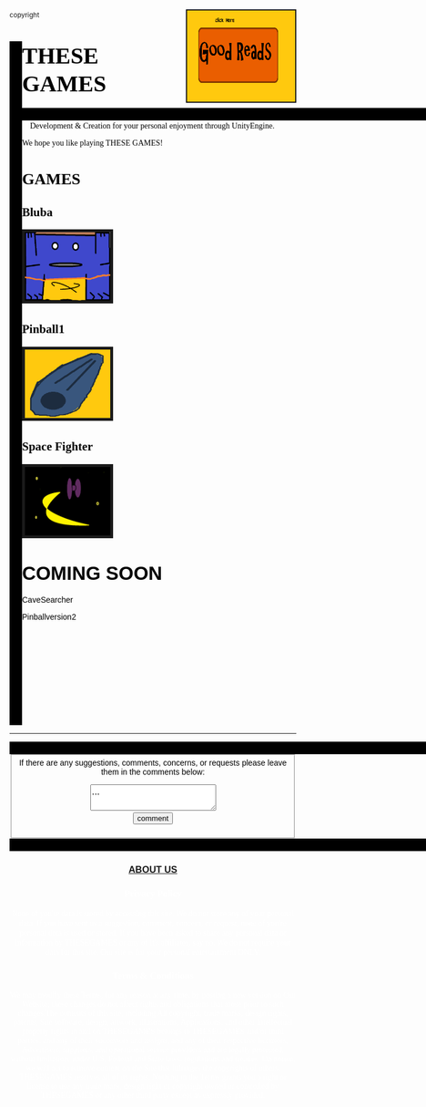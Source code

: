<html lang = "en-us">

<head>
    <title>THESEGAMES</title></head><small>copyright</small>
<a href="https://www.amazon.com/dp/B078KN1K3X"><img border="2" src="goodreads.png" alt="goodreads" style="float:right;width:190px;height:160px;"></a>
<body>
    <style type = "text/css">
        .style1 {
        margin-left:-100px;
        }</style>
<style>
    .vl {border-left: 22px solid black; height: 1200px;} </style>
<div class="vl">
    
<body background="backgroundgrey.png">

<p><h1><big><big><font face="PALATINO" color="black">THESE GAMES</font></big></big></h1>
</p>
<p>
<style> .hl {border-left:1330px solid black; height: 22px;}</style><div class="hl"></div>
<font face="GEORGIA" color="black">&emsp;Development & Creation for your personal enjoyment through UnityEngine. 
<p> We hope you like playing THESE GAMES! </p>
<p>
<h1>GAMES</h1><p>
<h2>Bluba</h2></p>
<body><a href="Bluba.htm"><img border="5" alt="Bluba" src ="sprite3.png" width="150" height ="120"></a>
<p>
    </p>
</body>
<h2>Pinball1</h2></p>
<body><a href="Pinball1.htm"><img border="5" alt ="Pinball1" src="flipper.png" width="150" height="120"></a>
</body> <head><link rel = "stylesheet" type = "text/css" href="index.css">
</head>
<h2>Space Fighter</h2><body><a href="Spacefighter.htm">
<img border="5" alt = "spacefighter" src="spacefighter.png" width="150" height = "120"></a></body>
<body>
    <p></p><font face = "ARIAL" ><p></p><h1><big>COMING SOON</big></h1><p>CaveSearcher<p>
Pinballversion2</div></p></p>
<p></p>
</body></body><p></p><body><p></p><hr>
    </body>

<style> .hl1 {border-left:1330px solid black; height: 32px;}</style><div class="hl1"></div>

<fieldset>
<center><font face = "SANS-SERIF" color = "BLACK">If there are any suggestions, comments, concerns, or requests
 please leave them in the comments below:</center><p></p>
<center><form action = "mail.php" method = "post"><div>
<textarea  name = "comments" id = "comments" style = "font-family:sans-serif;font-size:1.2em;">
...</textarea></div><input type="submit" value="comment"></form></p></body></div>
</fieldset></center>
<style> .hl1 {border-left:1330px solid black; height: 22px;}</style><div class="hl1">
</div>
<center><h3><a href = "aboutus.htm">ABOUT US</a></h3></center>
<center><h3><font face = "TIMES NEW ROMAN" color = "white">Privacy Policy</h3>
None of you're data is stored by accessing this site. We do not store any of your personal data. If you have sent us a suggestion, comment, concern, or request, none of you're personal data is used or stored. If you have been asked to share any personal data or information by THESEGAMES or any of it's affiliates, say no. We do not require your data for this site. Our site is for your personal entertainment ONLY. </center>
</p>
<p></p><center><h3>Terms & Conditions</h3></center>
<center>We may modify these Terms, for any reason at any time, by posting a new version on Our Website; these changes do not affect rights and obligations that arose prior to such changes.The contents of this site, including All copyright, trade marks, design rights, patents, Site software, design, artwork, illustrations, Applications, and other intellectual property rights in and on THESEGAMES belongs to THESEGAMES and/or third parties, and any of their successors and assigns, and any of their respective licensors, Advertisers, suppliers, and operational service providers and are legally protected, without limitation, under U.S. Federal and State laws, regulations and treaties. On notice, we will act to remove content on the Site that infringes the copyrights of others. THESEGAMES reserves all of its rights. Nothing in the Terms grants you a right or license to use any trade mark, design right or copyright owned or controlled by THESEGAMES or any other third party except as expressly provided. 
</center>
</html>
